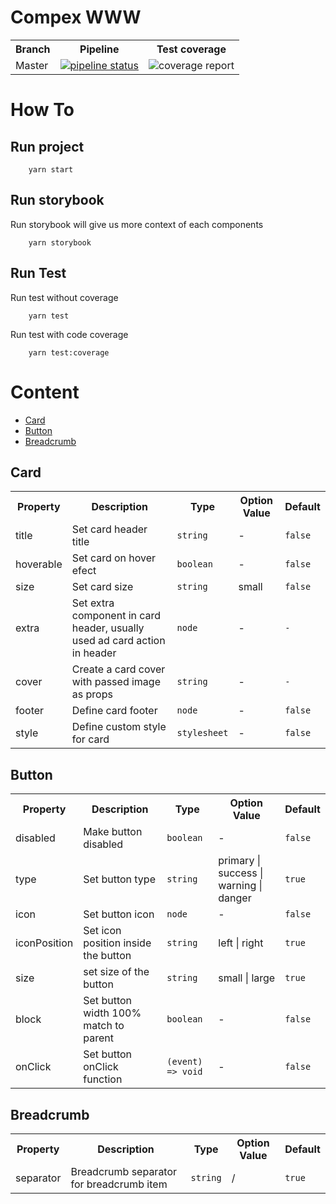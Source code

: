 # Compex WWW

<table>
    <tr>
        <th>Branch</th>
        <th>Pipeline</th>
        <th>Test coverage </th>
    </tr>
    <tr>
        <td>Master</td>
        <td>
            <a href="https://gitlab.com/inspirasia/core/core-www/commits/master">
                <img alt="pipeline status" src="https://gitlab.com/inspirasia/core/core-www/badges/master/pipeline.svg" />
            </a>
        </td>
        <td>
            <a shref="https://gitlab.com/inspirasia/core/core-www/commits/master">
                <img alt="coverage report" src="https://gitlab.com/inspirasia/core/core-www/badges/master/coverage.svg" />
            </a>
        </td>
    </tr>
</table>

# How To

## Run project

```shell
    yarn start
```

## Run storybook

Run storybook will give us more context of each components

```shell
    yarn storybook
```

## Run Test

Run test without coverage

```shell
    yarn test
```

Run test with code coverage

```shell
    yarn test:coverage
```

# Content

- [Card](#card)
- [Button](#button)
- [Breadcrumb](#breadcrumb)

## <a name="#card"></a> Card

<table>
    <tr>
        <th>Property</th>
        <th>Description</th>
        <th>Type</th>
        <th>Option Value</th>
        <th>Default</th>
    </tr>
    <tr>
        <td>title</td>
        <td>Set card header title</td>
        <td>
            <code>string</code>
        </td>
        <td>-</td>
        <td>
            <code>false</code>
        </td>
    </tr>
    <tr>
        <td>hoverable</td>
        <td>Set card on hover efect</td>
        <td>
            <code>boolean</code>
        </td>
        <td>-</td>
        <td>
            <code>false</code>
        </td>
    </tr>
    <tr>
        <td>size</td>
        <td>Set card size</td>
        <td>
            <code>string</code>
        </td>
        <td>small</td>
        <td>
            <code>false</code>
        </td>
    </tr>
    <tr>
        <td>extra</td>
        <td>Set extra component in card header, usually used ad card action in header</td>
        <td>
            <code>node</code>
        </td>
        <td>-</td>
        <td>
            <code>-</code>
        </td>
    </tr>
    <tr>
        <td>cover</td>
        <td>Create a card cover with passed image as props</td>
        <td>
            <code>string</code>
        </td>
        <td>-</td>
        <td>
            <code>-</code>
        </td>
    </tr>
    <tr>
        <td>footer</td>
        <td>Define card footer</td>
        <td>
            <code>node</code>
        </td>
        <td>-</td>
        <td>
            <code>false</code>
        </td>
    </tr>
    <tr>
        <td>style</td>
        <td>Define custom style for card</td>
        <td>
            <code>stylesheet</code>
        </td>
        <td>-</td>
        <td>
            <code>false</code>
        </td>
    </tr>
</table>

## <a name="#button"></a> Button

<table>
    <tr>
        <th>Property</th>
        <th>Description</th>
        <th>Type</th>
        <th>Option Value</th>
        <th>Default</th>
    </tr>
    <tr>
        <td>disabled</td>
        <td>Make button disabled</td>
        <td>
            <code>boolean</code>
        </td>
        <td>-</td>
        <td>
            <code>false</code>
        </td>
    </tr>
    <tr>
        <td>type</td>
        <td>Set button type</td>
        <td>
            <code>string</code>
        </td>
        <td>primary | success | warning | danger</td>
        <td>
            <code>true</code>
        </td>
    </tr>
    <tr>
        <td>icon</td>
        <td>Set button icon</td>
        <td>
            <code>node</code>
        </td>
        <td>-</td>
        <td>
            <code>false</code>
        </td>
    </tr>
    <tr>
        <td>iconPosition</td>
        <td>Set icon position inside the button</td>
        <td>
            <code>string</code>
        </td>
        <td>left | right </td>
        <td>
            <code>true</code>
        </td>
    </tr>
    <tr>
        <td>size</td>
        <td>set size of the button</td>
        <td>
            <code>string</code>
        </td>
        <td>small | large</td>
        <td>
            <code>true</code>
        </td>
    </tr>
    <tr>
        <td>block</td>
        <td>Set button width 100% match to parent</td>
        <td>
            <code>boolean</code>
        </td>
        <td>-</td>
        <td>
            <code>false</code>
        </td>
    </tr>
    <tr>
        <td>onClick</td>
        <td>Set button onClick function</td>
        <td>
            <code>(event) => void</code>
        </td>
        <td>-</td>
        <td>
            <code>false</code>
        </td>
    </tr>
</table>

## <a name="#breadcrumb"></a> Breadcrumb

<table>
    <tr>
        <th>Property</th>
        <th>Description</th>
        <th>Type</th>
        <th>Option Value</th>
        <th>Default</th>
    </tr>
    <tr>
        <td>separator</td>
        <td>Breadcrumb separator for breadcrumb item</td>
        <td>
            <code>string</code>
        </td>
        <td> / </td>
        <td>
            <code>true</code>
        </td>
    </tr>
</table>
